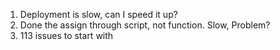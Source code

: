 1. Deployment is slow, can I speed it up?
2. Done the assign through script, not function. Slow, Problem?
3. 113 issues to start with